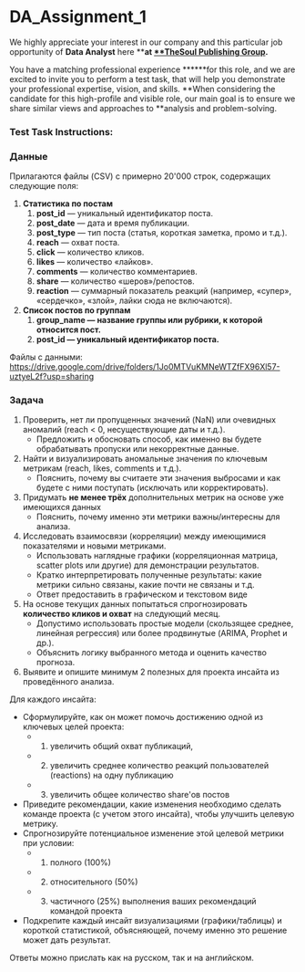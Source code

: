 # DA_Assignment_1

We highly appreciate your interest in our company and this particular job opportunity of **Data Analyst** here ****at [**TheSoul Publishing Group](https://www.thesoul-publishing.com/).** 

You have a matching professional experience ******for this role, and we are excited to invite you to perform a test task, that will help you demonstrate your professional expertise, vision, and skills.
**When considering the candidate for this high-profile and visible role, our main goal is to ensure we share similar views and approaches to **analysis and problem-solving.

### Test Task Instructions:

### **Данные**

Прилагаются файлы (CSV) с примерно 20'000 строк, содержащих следующие поля:

1. **Статистика по постам**
    1. **post_id** — уникальный идентификатор поста.
    2. **post_date** — дата и время публикации.
    3. **post_type** — тип поста (статья, короткая заметка, промо и т.д.).
    4. **reach** — охват поста.
    5. **click** — количество кликов.
    6. **likes** — количество «лайков».
    7. **comments** — количество комментариев.
    8. **share** — количество «шеров»/репостов.
    9. **reaction** — суммарный показатель реакций (например, «супер», «сердечко», «злой», лайки сюда не включаются).
2. **Список постов по группам**
    1. **group_name — название группы или рубрики, к которой относится пост.**
    2. **post_id — уникальный идентификатор поста.**

Файлы с данными: https://drive.google.com/drive/folders/1Jo0MTVuKMNeWTZfFX96Xl57-uztyeL2f?usp=sharing

### **Задача**

1. Проверить, нет ли пропущенных значений (NaN) или очевидных аномалий (reach < 0, несуществующие даты и т.д.).
    - Предложить и обосновать способ, как именно вы будете обрабатывать пропуски или некорректные данные.
2. Найти и визуализировать аномальные значения по ключевым метрикам (reach, likes, comments и т.д.).
    - Пояснить, почему вы считаете эти значения выбросами и как будете с ними поступать (исключать или корректировать).
3. Придумать **не менее трёх** дополнительных метрик на основе уже имеющихся данных
    - Пояснить, почему именно эти метрики важны/интересны для анализа.
4. Исследовать взаимосвязи (корреляции) между имеющимися показателями и новыми метриками.
    - Использовать наглядные графики (корреляционная матрица, scatter plots или другие) для демонстрации результатов.
    - Кратко интерпретировать полученные результаты: какие метрики сильно связаны, какие почти не связаны и т.д.
    - Ответ предоставить в графическом и текстовом виде
5. На основе текущих данных попытаться спрогнозировать **количество кликов и охват** на следующий месяц.
    - Допустимо использовать простые модели (скользящее среднее, линейная регрессия) или более продвинутые (ARIMA, Prophet и др.).
    - Объяснить логику выбранного метода и оценить качество прогноза.
6. Выявите и опишите минимум 2 полезных для проекта инсайта из проведённого анализа.

Для каждого инсайта:

- Сформулируйте, как он может помочь достижению одной из ключевых целей проекта:
    - 1) увеличить общий охват публикаций,
    - 2) увеличить среднее количество реакций пользователей (reactions) на одну публикацию
    - 3) увеличить общее количество share'ов постов
- Приведите рекомендации, какие изменения необходимо сделать команде проекта (с учетом этого инсайта), чтобы улучшить целевую метрику.
- Спрогнозируйте потенциальное изменение этой целевой метрики при условии:
    - 1) полного (100%)
    - 2) относительного (50%)
    - 3) частичного (25%) выполнения ваших рекомендаций командой проекта
- Подкрепите каждый инсайт визуализациями (графики/таблицы) и короткой статистикой, объясняющей, почему именно это решение может дать результат.

Ответы можно прислать как на русском, так и на английском.